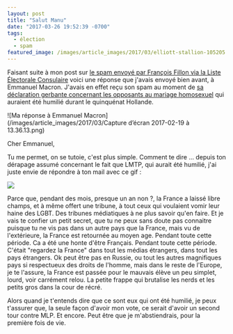 ```yaml
---
layout: post
title: "Salut Manu"
date: "2017-03-26 19:52:39 -0700"
tags:
  - élection
  - spam
featured_image: /images/article_images/2017/03/elliott-stallion-105205.jpg
---
```

Faisant suite à mon post sur [le spam envoyé par François Fillon via la Liste Électorale Consulaire](/2017/03/18/cher-francois.html) voici une réponse que j'avais envoyé bien avant, à Emmanuel Macron. J'avais en effet reçu son spam au moment de [sa déclaration gerbante concernant les opposants au mariage homosexuel](http://www.huffingtonpost.fr/2017/02/16/les-anti-mariage-gay-ont-ete-humilies-durant-le-quinquennat-re/) qui auraient été humilié durant le quinquénat Hollande. 

![Ma réponse à Emmanuel Macron](/images/article_images/2017/03/Capture d’écran 2017-02-19 à 13.36.13.png)

Cher Emmanuel,

Tu me permet, on se tutoie, c'est plus simple. Comment te dire ... depuis ton dérapage assumé concernant le fait que LMTP, qui aurait été humilié, j'ai juste envie de répondre à ton mail avec ce gif :

![](https://media.giphy.com/media/13TF7Vc1vtaPT2/giphy.gif)

Parce que, pendant des mois, presque un an non ?, la France a laissé libre champs, et à même offert une tribune, à tout ceux qui voulaient vomir leur haine des LGBT. Des tribunes médiatiques à ne plus savoir qu'en faire. Et je vais te confier un petit secret, que tu ne peux sans doute pas connaitre puisque tu ne vis pas dans un autre pays que la France, mais vu de l'extérieure, la France est retournée au moyen age. Pendant toute cette période. Ca a été une honte d'être Français. Pendant toute cette période. C'était "regardez la France" dans tout les médias étrangers, dans tout les pays étrangers. Ok peut être pas en Russie, ou tout les autres magnifiques pays si respectueux des droits de l'homme, mais dans le reste de l'Europe, je te l'assure, la France est passée pour le mauvais élève un peu simplet, lourd, voir carrément relou. La petite frappe qui brutalise les nerds et les petits gros dans la cour de récré.

Alors quand je t'entends dire que ce sont eux qui ont été humilié, je peux t'assurer que, la seule façon d'avoir mon vote, ce serait d'avoir un second tour contre MLP. Et encore. Peut être que je m'abstiendrais, pour la première fois de vie.